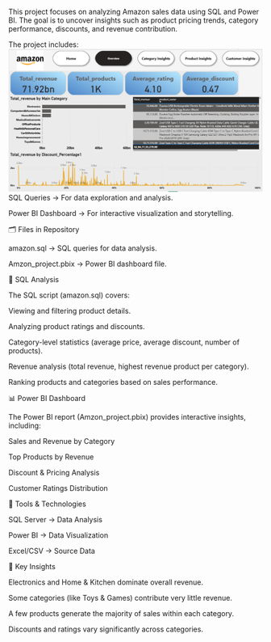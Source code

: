 This project focuses on analyzing Amazon sales data using SQL and Power BI.
The goal is to uncover insights such as product pricing trends, category performance, discounts, and revenue contribution.

The project includes:
![Dashboard Screenshot 2](https://github.com/0001sachin/Amazon-Sales-Data-Analysis/blob/main/Screenshot%202025-08-22%20192044.png)
SQL Queries → For data exploration and analysis.

Power BI Dashboard → For interactive visualization and storytelling.

🗂️ Files in Repository

amazon.sql → SQL queries for data analysis.

Amzon_project.pbix → Power BI dashboard file.

🧾 SQL Analysis

The SQL script (amazon.sql) covers:

Viewing and filtering product details.

Analyzing product ratings and discounts.

Category-level statistics (average price, average discount, number of products).

Revenue analysis (total revenue, highest revenue product per category).

Ranking products and categories based on sales performance.

📊 Power BI Dashboard

The Power BI report (Amzon_project.pbix) provides interactive insights, including:

Sales and Revenue by Category

Top Products by Revenue

Discount & Pricing Analysis

Customer Ratings Distribution

🚀 Tools & Technologies

SQL Server → Data Analysis

Power BI → Data Visualization

Excel/CSV → Source Data

🔮 Key Insights

Electronics and Home & Kitchen dominate overall revenue.

Some categories (like Toys & Games) contribute very little revenue.

A few products generate the majority of sales within each category.

Discounts and ratings vary significantly across categories.
